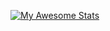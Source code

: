 [![My Awesome Stats](https://awesome-github-stats.azurewebsites.net/user-stats/jaysoncynthia?cardType=github&theme=dark)](https://git.io/awesome-stats-card)
